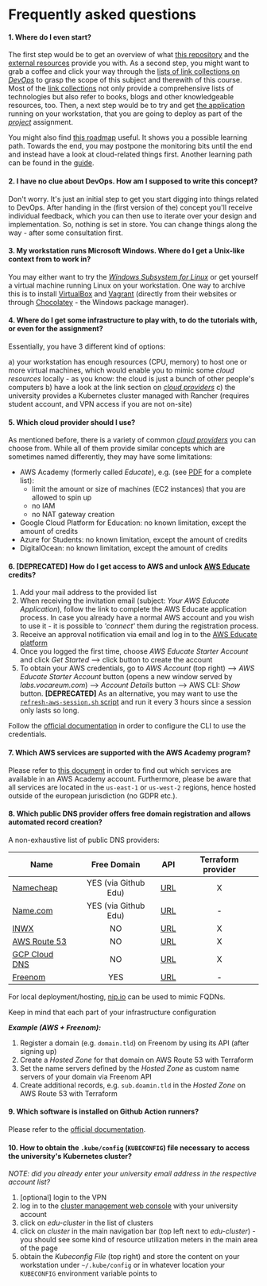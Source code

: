 Frequently asked questions
==========================


#### 1. Where do I even start?

The first step would be to get an overview of what [this repository](./README.md#table-of-contents) and the
[external resources](./README.md#external-resources) provide you with. As a second step, you might want to grab
a coffee and click your way through the [lists of link collections on *DevOps*](./links.md#devops) to grasp the
scope of this subject and therewith of this course. Most of the [link collections](./links.md#devops) not only
provide a comprehensive lists of technologies but also refer to books, blogs and other knowledgeable resources, too.
Then, a next step would be to try and get [the application](https://github.com/lucendio/lecture-devops-app) running
on your workstation, that you are going to deploy as part of the [*project*](./assignments/project.md) assignment.

You might also find [this roadmap](https://roadmap.sh/devops) useful. It shows you a possible learning path. Towards
the end, you may postpone the monitoring bits until the end and instead have a look at cloud-related things first.
Another learning path can be found in the [guide](./guide/path.md).


#### 2. I have no clue about DevOps. How am I supposed to write this concept?

Don't worry. It's just an initial step to get you start digging into things related to DevOps. After handing in the
(first version of the) concept you'll receive individual feedback, which you can then use to iterate over your design
and implementation. So, nothing is set in store. You can change things along the way - after some consultation first.


#### 3. My workstation runs Microsoft Windows. Where do I get a Unix-like context from to work in?

You may either want to try the [*Windows Subsystem for Linux*](https://docs.microsoft.com/en-us/windows/wsl/install)
or get yourself a virtual machine running Linux on your workstation. One way to archive this is to install
[VirtualBox](https://www.virtualbox.org/wiki/Downloads) and [Vagrant](https://www.vagrantup.com/downloads)
(directly from their websites or through [Chocolatey](https://chocolatey.org/) - the Windows package manager).


#### 4. Where do I get some infrastructure to play with, to do the tutorials with, or even for the assignment?

Essentially, you have 3 different kind of options:

a) your workstation has enough resources (CPU, memory) to host one or more virtual machines, which would enable you
   to mimic some *cloud resources* locally - as you know: the cloud is just a bunch of other people's computers
b) have a look at the link section on [*cloud providers*](./links.md#providers)
c) the university provides a Kubernetes cluster managed with Rancher (requires student account, and VPN access if you
   are not on-site)


#### 5. Which cloud provider should I use?

As mentioned before, there is a variety of common [*cloud providers*](./links.md#providers) you can choose from.
While all of them provide similar concepts which are sometimes named differently, they may have some limitations:

* AWS Academy (formerly called *Educate*), e.g. (see [PDF](./.assets/AWS-Academy-Learner-Lab_Foundational-Services_20211002.pdf)
  for a complete list):
  * limit the amount or size of machines (EC2 instances) that you are allowed to spin up
  * no IAM
  * no NAT gateway creation
* Google Cloud Platform for Education: no known limitation, except the amount of credits
* Azure for Students: no known limitation, except the amount of credits
* DigitalOcean: no known limitation, except the amount of credits


#### 6. __[DEPRECATED]__ How do I get access to AWS and unlock [AWS Educate](https://aws.amazon.com/education/awseducate/) credits?

1. Add your mail address to the provided list
2. When receiving the invitation email (subject: *Your AWS Educate Application*), follow the link to complete the AWS
   Educate application process. In case you already have a normal AWS account and you wish to use it - it is possible
   to *'connect'* them during the registration process.
3. Receive an approval notification via email and log in to the [AWS Educate platform](https://www.awseducate.com/signin/SiteLogin)
4. Once you logged the first time, choose *AWS Educate Starter Account* and click *Get Started* --> click button to
   create the account
5. To obtain your AWS credentials, go to *AWS Account* (top right) --> *AWS Educate Starter Account* button (opens a
   new window served by *labs.vocareum.com*) --> *Account Details* button --> AWS CLI: *Show* button.
   __[DEPRECATED]__ As an alternative, you may want to use the 
   [`refresh-aws-session.sh` script](https://github.com/lucendio/lecture-devops-code/blob/master/hack/refresh-aws-session.sh)
   and run it every 3 hours since a session only lasts so long.

Follow the [official documentation](https://docs.aws.amazon.com/cli/latest/userguide/cli-configure-files.html) in order
to configure the CLI to use the credentials.


#### 7. Which AWS services are supported with the AWS Academy program?

Please refer to [this document](./.assets/AWS-Academy-Learner-Lab_Foundational-Services_20211002.pdf) in order to find
out which services are available in an AWS Academy account. Furthermore, please be aware that all services are located
in the `us-east-1` or `us-west-2` regions, hence hosted outside of the european jurisdiction (no GDPR etc.).


#### 8. Which public DNS provider offers free domain registration and allows automated record creation?

A non-exhaustive list of public DNS providers:

| Name                                             | Free Domain            | API                                                                          | Terraform provider |
|--------------------------------------------------|:----------------------:|------------------------------------------------------------------------------|:------------------:|
| [Namecheap](https://www.namecheap.com)           | YES (via Github Edu)   | [URL](https://www.namecheap.com/support/api/intro/)                          |  X                 |
| [Name.com](https://www.name.com)                 | YES (via Github Edu)   | [URL](https://www.name.com/api-docs)                                         |  -                 |
| [INWX](https://www.inwx.de/en)                   | NO                     | [URL](https://www.inwx.de/en/offer/api)                                      |  X                 |
| [AWS Route 53](https://aws.amazon.com/route53/)  | NO                     | [URL](https://docs.aws.amazon.com/Route53/latest/APIReference/Welcome.html)  |  X                 |
| [GCP Cloud DNS](https://cloud.google.com/dns)    | NO                     | [URL](https://cloud.google.com/dns/docs/apis)                                |  X                 |
| [Freenom](https://freenom.com)                   | YES                    | [URL](https://www.freenom.com/en/freenom-api.html)                           |  -                 |

For local deployment/hosting, [nip.io](https://nip.io) can be used to mimic FQDNs. 

Keep in mind that each part of your infrastructure configuration 

__*Example (AWS + Freenom):*__

1. Register a domain (e.g. `domain.tld`) on Freenom by using its API (after signing up)
2. Create a *Hosted Zone* for that domain on AWS Route 53 with Terraform
3. Set the name servers defined by the *Hosted Zone* as custom name servers of your domain via Freenom API
4. Create additional records, e.g. `sub.doamin.tld` in the *Hosted Zone* on AWS Route 53 with Terraform


#### 9. Which software is installed on Github Action runners?

Please refer to the [official documentation](https://docs.github.com/en/actions/using-github-hosted-runners/about-github-hosted-runners#preinstalled-software).


#### 10. How to obtain the `.kube/config` (`KUBECONFIG`) file necessary to access the university's Kubernetes cluster?

*NOTE: did you already enter your university email address in the respective account list?*

1. [optional] login to the VPN
2. log in to the [cluster management web console](https://rancher.ris.beuth-hochschule.de)
   with your university account 
3. click on *edu-cluster* in the list of clusters
4. click on *cluster* in the main navigation bar (top left next to *edu-cluster*) - you should see
   some kind of resource utilization meters in the main area of the page
5. obtain the *Kubeconfig File* (top right) and store the content on your workstation under `~/.kube/config`
   or in whatever location your `KUBECONFIG` environment variable points to
